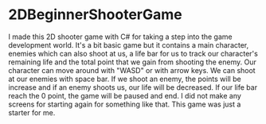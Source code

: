 # 2DBeginnerShooterGame
I made this 2D shooter game with C# for taking a step into the game development world. It's a bit basic game but it contains a main character, enemies which can also shoot at us, a life bar for us to track our character's remaining life and the total point that we gain from shooting the enemy. Our character can move around with "WASD" or with arrow keys. We can shoot at our enemies with space bar. If we shoot an enemy, the points will be increase and if an enemy shoots us, our life will be decreased. If our life bar reach the 0 point, the game will be paused and end. I did not make any screens for starting again for something like that. This game was just a starter for me.
